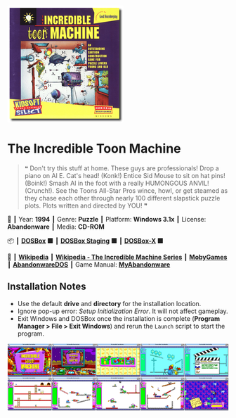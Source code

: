![](Thumbnail.png "application-thumbnail")

# The Incredible Toon Machine

> ❝ Don't try this stuff at home. These guys are professionals! Drop a piano on Al E. Cat's head! (Konk!) Entice Sid Mouse to sit on hat pins! (Boink!) Smash Al in the foot with a really HUMONGOUS ANVIL! (Crunch!). See the Toons All-Star Pros wince, howl, or get steamed as they chase each other through nearly 100 different slapstick puzzle plots. Plots written and directed by YOU! ❞
>

📌 ┃ Year: **1994** ┃ Genre: **Puzzle** ┃ Platform: **Windows 3.1x** ┃ License: **Abandonware** ┃ Media: **CD-ROM** 

📦 ┃ **[DOSBox](https://www.dosbox.com/) 🟩** ┃ **[DOSBox Staging](https://dosbox-staging.github.io/) 🟩** ┃ **[DOSBox-X](https://dosbox-x.com/) 🟩** 

📎 ┃ **[Wikipedia](https://en.wikipedia.org/wiki/The_Incredible_Toon_Machine)** ┃ **[Wikipedia - The Incredible Machine Series](https://en.wikipedia.org/wiki/The_Incredible_Machine)** ┃ **[MobyGames](https://www.mobygames.com/game/9601/the-incredible-toon-machine/)** ┃ **[AbandonwareDOS](https://www.abandonwaredos.com/abandonware-game.php?abandonware=The+Incredible+Toon+Machine&gid=2124)** ┃ Game Manual: **[MyAbandonware](https://www.myabandonware.com/game/the-incredible-toon-machine-3le)** 

## Installation Notes
- Use the default **drive** and **directory** for the installation location.
- Ignore pop-up error: *Setup Initialization Error*. It will not affect gameplay.
- Exit Windows and DOSBox once the installation is complete (**Program Manager > File > Exit Windows**) and rerun the `Launch` script to start the program.

![](Montage.png "The Incredible Toon Machine")

